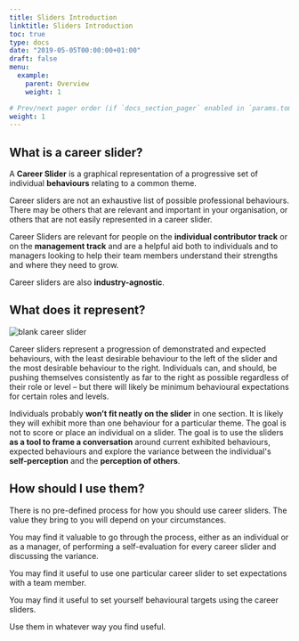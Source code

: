```yaml
---
title: Sliders Introduction
linktitle: Sliders Introduction
toc: true
type: docs
date: "2019-05-05T00:00:00+01:00"
draft: false
menu:
  example:
    parent: Overview
    weight: 1

# Prev/next pager order (if `docs_section_pager` enabled in `params.toml`)
weight: 1
---
```


## What is a career slider?

A **Career Slider** is a graphical representation of a progressive set of individual **behaviours** relating to a common theme.

Career sliders are not an exhaustive list of possible professional behaviours. There may be others that are relevant and important in your organisation, or others that are not easily represented in a career slider.

Career Sliders are relevant for people on the **individual contributor track** or on the **management track** and are a helpful aid both to individuals and to managers looking to help their team members understand their strengths and where they need to grow.

Career sliders are also **industry-agnostic**.

## What does it represent?

![blank career slider](../blank-slider.svg)

Career sliders represent a progression of demonstrated and expected behaviours, with the least desirable behaviour to the left of the slider and the most desirable behaviour to the right. Individuals can, and should, be pushing themselves consistently as far to the right as possible regardless of their role or level – but there will likely be minimum behavioural expectations for certain roles and levels.

Individuals probably **won’t fit neatly on the slider** in one section. It is likely they will exhibit more than one behaviour for a particular theme. The goal is not to score or place an individual on a slider. The goal is to use the sliders **as a tool to frame a conversation** around current exhibited behaviours, expected behaviours and explore the variance between the individual's **self-perception** and the **perception of others**.

## How should I use them?

There is no pre-defined process for how you should use career sliders. The value they bring to you will depend on your circumstances.

You may find it valuable to go through the process, either as an individual or as a manager, of performing a self-evaluation for every career slider and discussing the variance.

You may find it useful to use one particular career slider to set expectations with a team member.

You may find it useful to set yourself behavioural targets using the career sliders.

Use them in whatever way you find useful.
